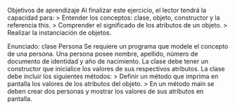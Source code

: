 Objetivos de aprendizaje
Al finalizar este ejercicio, el lector tendrá la capacidad para:
    > Entender los conceptos: clase, objeto, constructor y la referencia this.
    > Comprender el significado de los atributos de un objeto.
    > Realizar la instanciación de objetos.

Enunciado: clase Persona
Se requiere un programa que modele el concepto de una persona. Una persona posee nombre, apellido, número de documento de identidad y año de
nacimiento. La clase debe tener un constructor que inicialice los valores de sus
respectivos atributos.
La clase debe incluir los siguientes métodos:
    > Definir un método que imprima en pantalla los valores de los atributos del objeto.
    > En un método main se deben crear dos personas y mostrar los valores de sus atributos en pantalla.